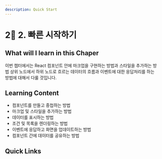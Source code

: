 ```yaml
---
description: Quick Start
---
```


# 2⃣ 2. 빠른 시작하기

## What will I learn in this Chaper

이번 챕터에서는 React 컴포넌트 안에 마크업을 구현하는 방법과 스타일을 추가하는 방법 상위 노드에서 하위 노드로 흐르는 데이터의 흐름과 이벤트에 대한 응답처리를 하는 방법에 대해서 다룰 것입니다.

## Learning Content

* 컴포넌트를 만들고 중첩하는 방법
* 마크업 및 스타일을 추가하는 방법
* 데이터를 표시하는 방법
* 조건 및 목록을 렌더링하는 방법
* 이벤트에 응답하고 화면을 업데이트하는 방법
* 컴포넌트 간에 데이터를 공유하는 방법

## Quick Links
